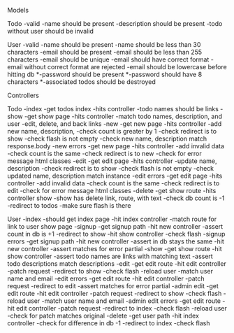 Models

Todo
-valid
-name should be present
-description should be present
-todo without user should be invalid

User
-valid
-name should be present
-name should be less than 30 characters
-email should be present
-email should be less than 255 characters
-email should be unique
-email should have correct format
-email without correct format are rejected
-email should be lowercase before hitting db
*-password should be present
*-password should have 8 characters
*-associated todos should be destroyed

Controllers

Todo
-index
  -get todos index
  -hits controller
  -todo names should be links
-show
  -get show page
  -hits controller
  -match todo names, description, and user
  -edit, delete, and back links
-new
  -get new page
  -hits controller
  -add new name, description, 
  -check count is greater by 1
  -check redirect is to show
  -check flash is not empty
  -check new name, description match response.body
-new errors
  -get new page
  -hits controller
  -add invalid data
  -check count is the same
  -check redirect is to new
  -check for error message html classes
-edit
  -get edit page
  -hits controller
  -update name, description
  -check redirect is to show
  -check flash is not empty
  -check updated name, description match instance
-edit errors
  -get edit page
  -hits controller
  -add invalid data
  -check count is the same
  -check redirect is to edit
  -check for error message html classes
-delete
  -get show route
  -hits controller show
  -show has delete link, route,  with text
  -check db count is -1
  -redirect to todos
  -make sure flash is there


User
-index
  -should get index page
  -hit index controller
  -match route for link to user show page
-signup
  -get signup path
  -hit new controller
  -assert count in db is +1
  -redirect to show
  -hit show controller
  -check flash
-signup errors
  -get signup path
  -hit new controller
  -assert in db stays the same
  -hit new controller
  -assert matches for error partial
-show
  -get show route
  -hit show controller
  -assert todo names are links with matching text
  -assert todo descriptions match descriptions
-edit
  -get edit route
  -hit edit controller
  -patch request
  -redirect to show
  -check flash
  -reload user
  -match user name and email
-edit errors
  -get edit route
  -hit edit controller
  -patch request
  -redirect to edit
  -assert matches for error partial
-admin edit
  -get edit route
  -hit edit controller
  -patch request
  -redirect to show
  -check flash
  -reload user
  -match user name and email
-admin edit errors
  -get edit route
  -hit edit controller
  -patch request
  -redirect to index
  -check flash
  -reload user
  -check for patch matches original
-delete
  -get user path
  -hit index controller
  -check for difference in db -1
  -redirect to index
  -check flash